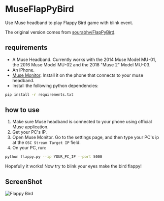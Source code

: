 MuseFlapPyBird
===============

Use Muse headband to play Flappy Bird game with blink event.

The original version comes from [sourabhv/FlapPyBird](https://github.com/sourabhv/FlapPyBird).

## requirements

- A Muse Headband. Currently works with the 2014 Muse Model MU-01, the 2016 Muse Model MU-02 and the 2018 "Muse 2" Model MU-03.
- An iPhone.
- [Muse Monitor](https://musemonitor.com/). Install it on the phone that connects to your muse headband.
- Install the following python dependencies:

``` bash
pip install -r requirements.txt
```

## how to use

1. Make sure Muse headband is connected to your phone using official Muse application.
2. Get your PC's IP.
3. Open Muse Monitor. Go to the settings page, and then type your PC's ip at the `OSC Stream Target IP` field.
4. On your PC, run:

``` bash
python flappy.py --ip YOUR_PC_IP --port 5000
```

Hopefully it works! Now try to blink your eyes make the bird flappy!

## ScreenShot

![Flappy Bird](screenshot1.png)

[pygame]: http://www.pygame.org
[pipenv]: https://pipenv.readthedocs.io/en/latest/